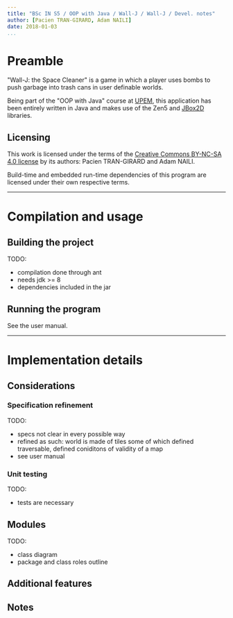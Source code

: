 ```yaml
---
title: "BSc IN S5 / OOP with Java / Wall-J / Wall-J / Devel. notes"
author: [Pacien TRAN-GIRARD, Adam NAILI]
date: 2018-01-03
...
```


# Preamble

"Wall-J: the Space Cleaner" is a game in which a player uses bombs to push garbage into trash cans in user definable
worlds.

Being part of the "OOP with Java" course at [UPEM](http://www.u-pem.fr/), this application has been entirely
written in Java and makes use of the Zen5 and [JBox2D](http://www.jbox2d.org/) libraries.

## Licensing

This work is licensed under the terms of the
[Creative Commons BY-NC-SA 4.0 license](https://creativecommons.org/licenses/by-nc-sa/4.0/) by its authors:
Pacien TRAN-GIRARD and Adam NAILI.

Build-time and embedded run-time dependencies of this program are licensed under their own respective terms.

---

# Compilation and usage

## Building the project

TODO:

- compilation done through ant
- needs jdk >= 8
- dependencies included in the jar

## Running the program

See the user manual.

---

# Implementation details

## Considerations

### Specification refinement

TODO:

- specs not clear in every possible way
- refined as such: world is made of tiles some of which defined traversable, defined coniditons of validity of a map
- see user manual

### Unit testing

TODO:

- tests are necessary

## Modules

TODO:

- class diagram
- package and class roles outline

## Additional features

## Notes

